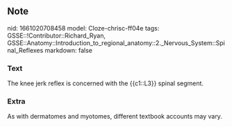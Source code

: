 ## Note
nid: 1661020708458
model: Cloze-chrisc-ff04e
tags: GSSE::!Contributor::Richard_Ryan, GSSE::Anatomy::Introduction_to_regional_anatomy::2._Nervous_System::Spinal_Reflexes
markdown: false

### Text
<div class='toggle'>
  The knee jerk reflex is concerned with the {{c1::L3}} spinal
  segment.
</div>

### Extra
<p id="46cda6dd-fb28-4292-a132-8c39a24ee1fe" class="">As with
dermatomes and myotomes, different textbook accounts may vary.
